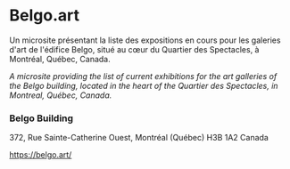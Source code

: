# Belgo.art

Un microsite présentant la liste des expositions en cours pour les galeries d'art de l'édifice Belgo, situé au cœur du Quartier des Spectacles, à Montréal, Québec, Canada.

_A microsite providing the list of current exhibitions for the art galleries of the Belgo building, located in the heart of the Quartier des Spectacles, in Montreal, Québec, Canada._

### Belgo Building

372, Rue Sainte-Catherine Ouest, Montréal (Québec) H3B 1A2 Canada

https://belgo.art/
